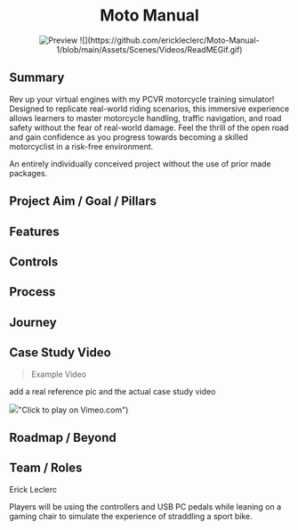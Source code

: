 <h1 align="center"> Moto Manual </h1>

<p align="center">
  <img alt="Preview" width="660" alt="preview" src="(https://github.com/erickleclerc/Moto-Manual-1/blob/main/Assets/Scenes/Videos/ReadMEGif.gif)">
  ![](https://github.com/erickleclerc/Moto-Manual-1/blob/main/Assets/Scenes/Videos/ReadMEGif.gif)
<p align="center">

## Summary
Rev up your virtual engines with my PCVR motorcycle training simulator! Designed to replicate real-world riding scenarios, this immersive experience allows learners to master motorcycle handling, traffic navigation, and road safety without the fear of real-world damage. Feel the thrill of the open road and gain confidence as you progress towards becoming a skilled motorcyclist in a risk-free environment.

An entirely individually conceived project without the use of prior made packages.

## Project Aim / Goal / Pillars


## Features



## Controls


## Process 


## Journey



## Case Study Video 
> Example Video

add a real reference pic and the actual case study video

[![](http://i3.ytimg.com/vi/G7rzMntNpz4/hqdefault.jpg)](https://vimeo.com/manage/videos/840202116)"Click to play on Vimeo.com")

## Roadmap / Beyond


## Team / Roles
Erick Leclerc

Players will be using the controllers and USB PC pedals while leaning on a gaming chair to simulate the experience of straddling a sport bike.

